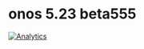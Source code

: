 # onos 5.23 beta555

[![Analytics](https://ga-beacon.appspot.com/UA-45976563-3/welcome-page)](https://github.com/igrigorik/ga-beacon)



